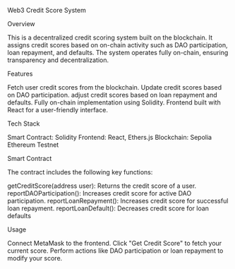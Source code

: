 Web3 Credit Score System

Overview

This is a decentralized credit scoring system built on the blockchain. It assigns credit scores based on on-chain activity such as DAO participation, loan repayment, and defaults. The system operates fully on-chain, ensuring transparency and decentralization.

Features

Fetch user credit scores from the blockchain.
Update credit scores based on DAO participation.
adjust credit scores based on loan repayment and defaults.
Fully on-chain implementation using Solidity.
Frontend built with React for a user-friendly interface.

Tech Stack

Smart Contract: Solidity
Frontend: React, Ethers.js
Blockchain: Sepolia Ethereum Testnet


Smart Contract

The contract includes the following key functions:

getCreditScore(address user): Returns the credit score of a user.
reportDAOParticipation(): Increases credit score for active DAO participation.
reportLoanRepayment(): Increases credit score for successful loan repayment.
reportLoanDefault(): Decreases credit score for loan defaults

Usage

Connect MetaMask to the frontend.
Click "Get Credit Score" to fetch your current score.
Perform actions like DAO participation or loan repayment to modify your score.

